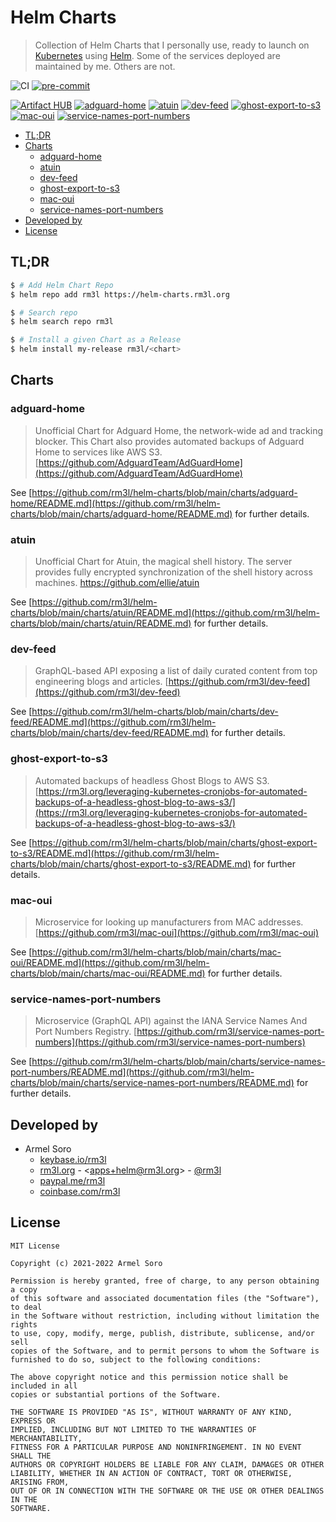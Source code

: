 <h1>Helm Charts</h1>

> Collection of Helm Charts that I personally use, ready to launch on [Kubernetes](https://kubernetes.io/) using [Helm](https://helm.sh/).
> Some of the services deployed are maintained by me. Others are not.

![CI](https://github.com/rm3l/helm-charts/workflows/CI/badge.svg)
[![pre-commit](https://img.shields.io/badge/pre--commit-enabled-brightgreen?logo=pre-commit&logoColor=white)](https://github.com/pre-commit/pre-commit)

[![Artifact HUB](https://img.shields.io/endpoint?url=https://artifacthub.io/badge/repository/rm3l)](https://artifacthub.io/packages/search?repo=rm3l)
[![adguard-home](https://img.shields.io/badge/adguard--home-0.11.0-blue)](https://artifacthub.io/packages/helm/rm3l/adguard-home)
[![atuin](https://img.shields.io/badge/atuin-0.6.0-blue)](https://artifacthub.io/packages/helm/rm3l/atuin)
[![dev-feed](https://img.shields.io/badge/dev--feed-2.4.0-blue)](https://artifacthub.io/packages/helm/rm3l/dev-feed)
[![ghost-export-to-s3](https://img.shields.io/badge/ghost--export--to--s3-0.24.1-blue)](https://artifacthub.io/packages/helm/rm3l/ghost-export-to-s3)
[![mac-oui](https://img.shields.io/badge/mac--oui-1.24.0-blue)](https://artifacthub.io/packages/helm/rm3l/mac-oui)
[![service-names-port-numbers](https://img.shields.io/badge/service--names--port--numbers-0.26.0-blue)](https://artifacthub.io/packages/helm/rm3l/service-names-port-numbers)

- [TL;DR](#tldr)
- [Charts](#charts)
  - [adguard-home](#adguard-home)
  - [atuin](#atuin)
  - [dev-feed](#dev-feed)
  - [ghost-export-to-s3](#ghost-export-to-s3)
  - [mac-oui](#mac-oui)
  - [service-names-port-numbers](#service-names-port-numbers)
- [Developed by](#developed-by)
- [License](#license)

## TL;DR

```bash
$ # Add Helm Chart Repo
$ helm repo add rm3l https://helm-charts.rm3l.org

$ # Search repo
$ helm search repo rm3l

$ # Install a given Chart as a Release
$ helm install my-release rm3l/<chart>
```

## Charts

### adguard-home

> Unofficial Chart for Adguard Home, the network-wide ad and tracking blocker.
> This Chart also provides automated backups of Adguard Home to services like AWS S3.
> [https://github.com/AdguardTeam/AdGuardHome](https://github.com/AdguardTeam/AdGuardHome)

See [https://github.com/rm3l/helm-charts/blob/main/charts/adguard-home/README.md](https://github.com/rm3l/helm-charts/blob/main/charts/adguard-home/README.md) for further details.

### atuin

> Unofficial Chart for Atuin, the magical shell history.
> The server provides fully encrypted synchronization of the shell history across machines.
> https://github.com/ellie/atuin

See [https://github.com/rm3l/helm-charts/blob/main/charts/atuin/README.md](https://github.com/rm3l/helm-charts/blob/main/charts/atuin/README.md) for further details.

### dev-feed

> GraphQL-based API exposing a list of daily curated content from top engineering blogs and articles.
> [https://github.com/rm3l/dev-feed](https://github.com/rm3l/dev-feed)

See [https://github.com/rm3l/helm-charts/blob/main/charts/dev-feed/README.md](https://github.com/rm3l/helm-charts/blob/main/charts/dev-feed/README.md) for further details.

### ghost-export-to-s3

> Automated backups of headless Ghost Blogs to AWS S3.
> [https://rm3l.org/leveraging-kubernetes-cronjobs-for-automated-backups-of-a-headless-ghost-blog-to-aws-s3/](https://rm3l.org/leveraging-kubernetes-cronjobs-for-automated-backups-of-a-headless-ghost-blog-to-aws-s3/)

See [https://github.com/rm3l/helm-charts/blob/main/charts/ghost-export-to-s3/README.md](https://github.com/rm3l/helm-charts/blob/main/charts/ghost-export-to-s3/README.md) for further details.

### mac-oui

> Microservice for looking up manufacturers from MAC addresses.
> [https://github.com/rm3l/mac-oui](https://github.com/rm3l/mac-oui)

See [https://github.com/rm3l/helm-charts/blob/main/charts/mac-oui/README.md](https://github.com/rm3l/helm-charts/blob/main/charts/mac-oui/README.md) for further details.

### service-names-port-numbers

> Microservice (GraphQL API) against the IANA Service Names And Port Numbers Registry.
> [https://github.com/rm3l/service-names-port-numbers](https://github.com/rm3l/service-names-port-numbers)

See [https://github.com/rm3l/helm-charts/blob/main/charts/service-names-port-numbers/README.md](https://github.com/rm3l/helm-charts/blob/main/charts/service-names-port-numbers/README.md) for further details.


## Developed by

* Armel Soro
  * [keybase.io/rm3l](https://keybase.io/rm3l)
  * [rm3l.org](https://rm3l.org) - &lt;apps+helm@rm3l.org&gt; - [@rm3l](https://twitter.com/rm3l)
  * [paypal.me/rm3l](https://paypal.me/rm3l)
  * [coinbase.com/rm3l](https://www.coinbase.com/rm3l)

## License

    MIT License

    Copyright (c) 2021-2022 Armel Soro

    Permission is hereby granted, free of charge, to any person obtaining a copy
    of this software and associated documentation files (the "Software"), to deal
    in the Software without restriction, including without limitation the rights
    to use, copy, modify, merge, publish, distribute, sublicense, and/or sell
    copies of the Software, and to permit persons to whom the Software is
    furnished to do so, subject to the following conditions:

    The above copyright notice and this permission notice shall be included in all
    copies or substantial portions of the Software.

    THE SOFTWARE IS PROVIDED "AS IS", WITHOUT WARRANTY OF ANY KIND, EXPRESS OR
    IMPLIED, INCLUDING BUT NOT LIMITED TO THE WARRANTIES OF MERCHANTABILITY,
    FITNESS FOR A PARTICULAR PURPOSE AND NONINFRINGEMENT. IN NO EVENT SHALL THE
    AUTHORS OR COPYRIGHT HOLDERS BE LIABLE FOR ANY CLAIM, DAMAGES OR OTHER
    LIABILITY, WHETHER IN AN ACTION OF CONTRACT, TORT OR OTHERWISE, ARISING FROM,
    OUT OF OR IN CONNECTION WITH THE SOFTWARE OR THE USE OR OTHER DEALINGS IN THE
    SOFTWARE.

